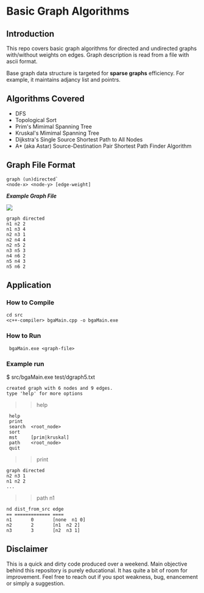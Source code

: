# Basic Graph Algorithms

## Introduction

This repo covers basic graph algorithms for directed and undirected graphs with/without weights on edges. Graph description is read from a file with ascii format.

Base graph data structure is targeted for **sparse graphs** efficiency. For example, it maintains adjancy list and pointrs.

## Algorithms Covered

* DFS
* Topological Sort
* Prim's Mimimal Spanning Tree
* Kruskal's Mimimal Spanning Tree
* Dijkstra's Single Source Shortest Path to All Nodes
* A* (aka Astar) Source-Destination Pair Shortest Path Finder Algorithm

## Graph File Format

```
graph (un)directed`
<node-x> <node-y> [edge-weight]
```

***Example Graph File*** 

![](https://github.com/srohit0/BasicGraphAlgorithmsCpp/blob/master/docs/ExampleGraph.JPG)
      
```
graph directed
n1 n2 2
n1 n3 4
n2 n3 1
n2 n4 4
n2 n5 2
n3 n5 3
n4 n6 2
n5 n4 3
n5 n6 2
```

## Application

### How to Compile
```
cd src
<c++-compiler> bgaMain.cpp -o bgaMain.exe
```

### How to Run
``` bgaMain.exe <graph-file>```

### Example run


$ src/bgaMain.exe test/dgraph5.txt
```
created graph with 6 nodes and 9 edges.
type 'help' for more options
```
>> help
```
 help
 print
 search  <root_node>
 sort
 mst     [prim|kruskal]
 path    <root_node>
 quit
 ```
 >> print
 ```
graph directed
n2 n3 1
n1 n2 2
...
```
>> path n1
```
nd dist_from_src edge
== ============= ====
n1       0       [none  n1 0]
n2       2       [n1  n2 2]
n3       3       [n2  n3 1]
```


## Disclaimer

This is a quick and dirty code produced over a weekend. Main objective behind this repository is purely educational. It has quite a bit of room for improvement. Feel free to reach out if you spot weakness, bug, enancement or simply a suggestion. 

